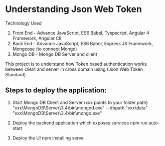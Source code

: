 # Understanding Json Web Token

Technology Used
1. Front End - Advance JavaScript, ES6 Babel, Tyepscript, Angular 4 Framework, Angular Cli
2. Back End - Advance JavaScript, ES6 Babel, Express JS Framework, Mongoose (to connect Mongo)
3. Mongo DB - Mongo DB Server and client


This project is to understand how Token based authentication works between client and server in cross domain using (Json Web Token Standard).

Steps to deploy the application:
-----------------------------------

1. Start Mongo DB Client and Server (xxx points to your folder path)
    "xxx\MongoDB\Server\3.4\bin\mongod.exe" --dbpath "xxx\data"
    "xxx\MongoDB\Server\3.4\bin\mongo.exe"

2. Deploy the backend application which exposes services
    npm run auto-start

3. Deploy the UI
    npm install
    ng serve




